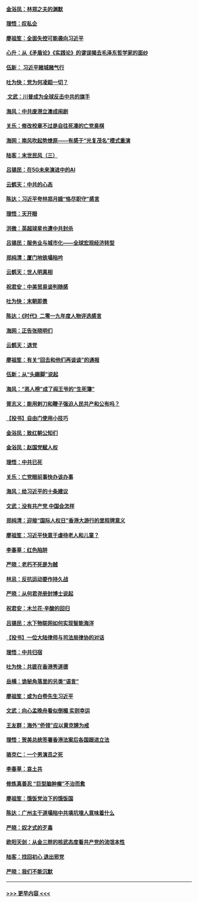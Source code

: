 #### [金浴凤：林郑之夫的渊默](../pages/nsc993/n11737735.md?t=12221155) 
#### [理悟：叹私企](../pages/nsc993/n11737715.md?t=12221155) 
#### [廖祖笙：全面失控可能袭向习近平](../pages/nsc993/n11737704.md?t=12221155) 
#### [心升：从《矛盾论》《实践论》的谬误揭去毛泽东哲学家的面纱](../pages/nsc993/n11736962.md?t=12221155) 
#### [伍新： 习近平赌城赌气行](../pages/nsc993/n11736929.md?t=12221155) 
#### [吐为快：党为何凌蹈一切？](../pages/nsc993/n11736915.md?t=12221155) 
#### [ 文武：川普成为全球反击中共的旗手](../pages/nsc993/n11736882.md?t=12221155) 
#### [海风：中共废港立澳成闹剧](../pages/nsc993/n11735857.md?t=12221155) 
#### [关乐：修改校章不过是自往死凑的亡党臭棋](../pages/nsc993/n11735097.md?t=12221155) 
#### [海网：南风吹起势燎原——有感于“光复茂名”模式重演](../pages/nsc993/n11732308.md?t=12221155) 
#### [陆客：末世民风（三）](../pages/nsc993/n11732211.md?t=12221155) 
#### [吕锡民：在5G未来演进中的AI](../pages/nsc993/n11730010.md?t=12221155) 
#### [云鹤天：中共的心态](../pages/nsc993/n11729906.md?t=12221155) 
#### [陈达：习近平夸林郑月娥“恪尽职守”感言](../pages/nsc993/n11729881.md?t=12221155) 
#### [理悟：天开眼](../pages/nsc993/n11729699.md?t=12221155) 
#### [洪微：英超球星也遭中共封杀](../pages/nsc993/n11727243.md?t=12221155) 
#### [吕锡民：服务业与城市化——全球宏观经济转型](../pages/nsc993/n11725845.md?t=12221155) 
#### [郑纯清：厦门地铁塌陷吟](../pages/nsc993/n11725813.md?t=12221155) 
#### [云鹤天：世人明真相](../pages/nsc993/n11725621.md?t=12221155) 
#### [祝君安：中美贸易谈判随感](../pages/nsc993/n11725609.md?t=12221155) 
#### [吐为快：末朝即景](../pages/nsc993/n11723365.md?t=12221155) 
#### [陈达：《时代》二零一九年度人物评选感言](../pages/nsc993/n11723337.md?t=12221155) 
#### [海网：正告张晓明们](../pages/nsc993/n11723228.md?t=12221155) 
#### [云鹤天：退党](../pages/nsc993/n11723056.md?t=12221155) 
#### [廖祖笙：有关“回去和他们再谈谈”的通报](../pages/nsc993/n11722442.md?t=12221155) 
#### [伍新：从“头踢脚”说起](../pages/nsc993/n11722429.md?t=12221155) 
#### [海风：“恶人榜”成了阎王爷的“生死簿”](../pages/nsc993/n11722272.md?t=12221155) 
#### [胥志义：能用剌刀和鞭子强迫人民共产和公有吗？](../pages/nsc993/n11720569.md?t=12221155) 
#### [【投书】自由门使用小技巧](../pages/nsc993/n11720180.md?t=12221155) 
#### [金浴凤：致红朝公知们](../pages/nsc993/n11720563.md?t=12221155) 
#### [金浴凤：赵国党赋人权](../pages/nsc993/n11720533.md?t=12221155) 
#### [理悟：中共已死](../pages/nsc993/n11720233.md?t=12221155) 
#### [关乐：亡党眼前事快办该办事](../pages/nsc993/n11719160.md?t=12221155) 
#### [海风：给习近平的十条建议](../pages/nsc993/n11717616.md?t=12221155) 
#### [文武：没有共产党 中国会怎样](../pages/nsc993/n11717584.md?t=12221155) 
#### [郑纯清：迎接“国际人权日”香港大游行的里程牌意义](../pages/nsc993/n11717417.md?t=12221155) 
#### [廖祖笙：习近平快意于虐待老人和儿童？](../pages/nsc993/n11715313.md?t=12221155) 
#### [李春草：红色陷阱](../pages/nsc993/n11715029.md?t=12221155) 
#### [严晓：老朽不死是为贼](../pages/nsc993/n11712910.md?t=12221155) 
#### [林忌：反抗运动要作持久战](../pages/nsc993/n11712623.md?t=12221155) 
#### [严晓：从何君尧册封博士说起](../pages/nsc993/n11712465.md?t=12221155) 
#### [祝君安：木兰花·辛酸的回归](../pages/nsc993/n11712381.md?t=12221155) 
#### [吕锡民：水下物联网如何实现智能海洋](../pages/nsc993/n11711158.md?t=12221155) 
#### [【投书】一位大陆律师与司法局律协的对话](../pages/nsc993/n11709675.md?t=12221155) 
#### [理悟：中共归宿](../pages/nsc993/n11710059.md?t=12221155) 
#### [吐为快：共匪在香港秀道德](../pages/nsc993/n11709979.md?t=12221155) 
#### [岳横：诡秘角落里的另类“语言”](../pages/nsc993/n11709792.md?t=12221155) 
#### [廖祖笙：或为白卷先生习近平](../pages/nsc993/n11708330.md?t=12221155) 
#### [文武：向心孟晚舟看似倒楣 实则幸运](../pages/nsc993/n11708236.md?t=12221155) 
#### [王友群：海外“侨领”应以黄克锵为戒](../pages/nsc993/n11706176.md?t=12221155) 
#### [理悟：贺美总统签署香港法案后各国跟进立法](../pages/nsc993/n11706853.md?t=12221155) 
#### [骆克仁：一个男演员之死](../pages/nsc993/n11706677.md?t=12221155) 
#### [李春草：哀土共](../pages/nsc993/n11706255.md?t=12221155) 
#### [修炼真善忍 “巨型脑肿瘤”不治而愈](../pages/nsc993/n11705340.md?t=12221155) 
#### [廖祖笙：饿饭党治下的饿饭国](../pages/nsc993/n11705085.md?t=12221155) 
#### [陈达：广州主干道塌陷中共填坑埋人意味着什么](../pages/nsc993/n11705046.md?t=12221155) 
#### [严晓：奴才式的歹毒](../pages/nsc993/n11704826.md?t=12221155) 
#### [欧阳天剑：从金三胖的核武态度看共产党的流氓本性](../pages/nsc993/n11702238.md?t=12221155) 
#### [陆客：找回初心 退出邪党](../pages/nsc993/n11702213.md?t=12221155) 
#### [严晓：我们不能沉默](../pages/nsc993/n11702110.md?t=12221155) 

----
#### [ >>> 更早内容 <<< ](../indexes/nsc993-earlier.md)
